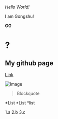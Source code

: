*Hello World!*

I am Gongshu!

**GG**

# ?

## My github page
[Link](https://github.com/SinSpecter)

![Image](https://c4.wallpaperflare.com/wallpaper/338/304/848/yu-gi-oh-deep-eyes-white-dragon-hd-wallpaper-preview.jpg)

> Blockquote

*List
*List
*list

1.a
2.b
3.c
